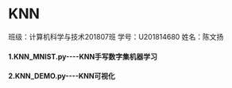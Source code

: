 # KNN
班级：计算机科学与技术201807班
学号：U201814680
姓名：陈文扬

#### 1.KNN_MNIST.py----KNN手写数字集机器学习
#### 2.KNN_DEMO.py----KNN可视化

